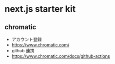 # next.js starter kit

## chromatic
- アカウント登録
- https://www.chromatic.com/
- github 連携
- https://www.chromatic.com/docs/github-actions
